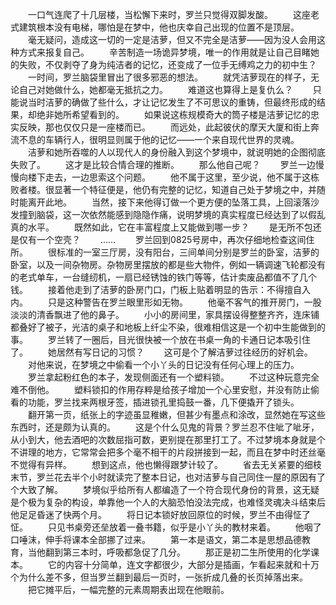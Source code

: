 　　一口气连爬了十几层楼，当松懈下来时，罗兰只觉得双脚发酸。
　　这座老式建筑根本没有电梯，哪怕是在梦中，他也庆幸自己出现的位置不是顶层。
　　毫无疑问，造成这一切的一定是洁萝，但又不完全是洁萝——因为没人会用这种方式来报复自己。
　　辛苦制造一场诡异梦境，唯一的作用就是让自己目睹她的失败，不仅剥夺了身为纯洁者的记忆，还变成了一位手无缚鸡之力的初中生？
　　一时间，罗兰脑袋里冒出了很多邪恶的想法。
　　就凭洁萝现在的样子，无论自己对她做什么，她都毫无抵抗之力。
　　难道这也算得上是复仇么？
　　只能说当时洁萝的确做了些什么，才让记忆发生了不可思议的重铸，但最终形成的结果，却绝非她所希望看到的。
　　如果说这栋规模奇大的筒子楼是洁萝记忆的忠实反映，那也仅仅只是一座楼而已。
　　而远处，此起彼伏的摩天大厦和街上奔流不息的车辆行人，很明显则属于他的记忆——一个来自现代世界的灵魂。
　　洁萝和她所吞噬的人以现代人的身份融入到这个梦境中，就说明她的企图彻底失败了。
　　这才是比较合情合理的推断。
　　那么他自己呢？
　　罗兰一边慢慢向楼下走去，一边思索这个问题。
　　他不属于这里，至少说，他不属于这栋败者楼。很显著一个特征便是，他仍有完整的记忆，知道自己处于梦境之中，并随时能离开此地。
　　当然，接下来他得订做一个更方便的坠落工具，上回滚落沙发撞到脑袋，这一次依然能感到隐隐作痛，说明梦境的真实程度已经达到了以假乱真的水平。
　　既然如此，它在丰富程度上又能做到哪一步？
　　是无所不包还是仅有一个空壳？
　　……
　　罗兰回到0825号房中，再次仔细地检查这间住所。
　　很标准的一室三厅房，没有阳台，三间单间分别是罗兰的卧室，洁萝的卧室，以及一间杂物房。杂物房里摆放的都是些大物件，例如一辆调速飞轮都没有的老式单车，一台缝纫机，一扇已经锈蚀的铁门等等，估计卖废品都值不了几个钱。
　　接着他走到了洁萝的卧房门口，门板上贴着明显的告示：不得擅自入内。
　　只是这种警告在罗兰眼里形如无物。
　　他毫不客气的推开房门，一股淡淡的清香飘进了他的鼻子。
　　小小的房间里，家具摆设得整整齐齐，连床铺都叠好了被子，光洁的桌子和地板上纤尘不染，很难相信这是一个初中生能做到的事。
　　罗兰转了一圈后，目光很快被一个放在书桌一角的卡通日记本吸引住了。
　　她居然有写日记的习惯？
　　这可是个了解洁萝过往经历的好机会。
　　对他来说，在梦境之中偷看一个小丫头的日记没有任何心理上的压力。
　　罗兰拿起粉红色的本子，发现侧面还有一个塑料锁。
　　不过这种玩意完全难不倒他。
　　塑料锁扣的作用存粹是给孩子增加一个心里安慰，并没有防止偷看的功能，罗兰找来两根牙签，插进锁孔里捣鼓一番，几下便撬开了锁头。
　　翻开第一页，纸张上的字迹虽显稚嫩，但甚少有墨点和涂改，显然她在写这些东西时，还是颇为认真的。
　　这是个什么见鬼的背景？罗兰忍不住呲了呲牙，从小到大，他去酒吧的次数屈指可数，更别提在那里打工了。不过梦境本身就是个不讲理的地方，它常常会把多个毫不相干的片段拼接到一起，而且在梦中时还丝毫不觉得有异样。
　　想到这点，他也懒得跟梦计较了。
　　省去无关紧要的细枝末节，罗兰花去半个小时就读完了整本日记，也对洁萝与自己同住一屋的原因有了个大致了解。
　　梦境似乎给所有人都编造了一个符合现代身份的背景，这无疑是个极为复杂的构设，单靠他一个人的大脑恐怕没法完成，也难怪灵魂决斗结束后他足足昏迷了快两个月。
　　将日记本锁好放回原位的时候，罗兰不由得怔了怔。
　　只见书桌旁还垒放着一叠书籍，似乎是小丫头的教材来着。
　　他咽了口唾沫，伸手将课本全部挪了过来。
　　第一本是语文，第二本是思想品德教育，当他翻到第三本时，呼吸都急促了几分。
　　那正是初二生所使用的化学课本。
　　它的内容十分简单，连文字都很少，大部分是插画，乍看起来就和十万个为什么差不多，但当罗兰翻到最后一页时，一张折成几叠的长页掉落出来。
　　把它摊平后，一幅完整的元素周期表出现在他眼前。